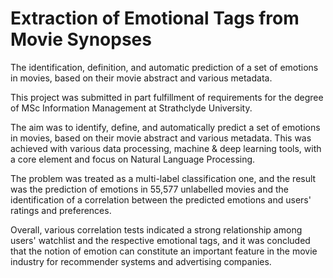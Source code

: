 # Extraction of Emotional Tags from Movie Synopses
The identification, definition, and automatic prediction of a set of emotions in movies, based on their movie abstract and various metadata.

This project was submitted in part fulfillment of requirements for the degree of MSc Information Management at Strathclyde University.

The aim was to identify, define, and automatically predict a set of emotions in movies, based on their movie abstract and various metadata. This was achieved with various data processing, machine & deep learning tools, with a core element and focus on Natural Language Processing.

The problem was treated as a multi-label classification one, and the result was the prediction of emotions in 55,577 unlabelled movies and the identification of a correlation between the predicted emotions and users' ratings and preferences.

Overall, various correlation tests indicated a strong relationship among users' watchlist and the respective emotional tags, and it was concluded that the notion of emotion can constitute an important feature in the movie industry for recommender systems and advertising companies.
